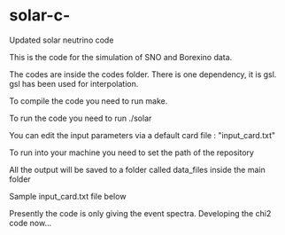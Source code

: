 # solar-c-
Updated solar neutrino code

This is the code for the simulation of SNO and Borexino data.

The codes are inside the codes folder. There is one dependency, it is 
gsl. gsl has been used for interpolation. 

To compile the code you need to run make. 

To run the code you need to run ./solar

You can edit the input parameters via a default card file : "input_card.txt"

To run into your machine you need to set the path of the repository

All the output will be saved to a folder called data_files inside the main folder 

Sample input_card.txt file below

Presently the code is only giving the event spectra. Developing the 
chi2 code now...
